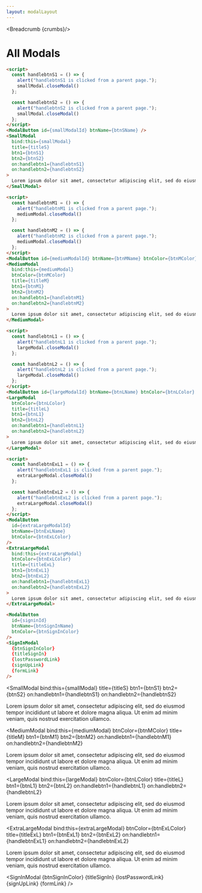 ```yaml
---
layout: modalLayout
---
```


<script>
  import Htwo from '../utils/Htwo.svelte'
  import ExampleDiv from '../utils/ExampleDiv.svelte'
  import TableProp from '../utils/TableProp.svelte'
  import TableDefaultRow from '../utils/TableDefaultRow.svelte'
  import {
    SmallModal,
    MediumModal,
    LargeModal,
    ExtraLargeModal,
    SignInModal,
    ModalButton,
    modalIdStore,
    Breadcrumb
  }from '$lib/index';
  
  // small
  let smallModalId = "small-modal";
  let btnSName = "Small Modal";
  let titleS = "Small Modal Title";
  let btnS1 = "I accept";
  let btnS2 = "Decline";
  let smallModal;

  const handlebtnS1 = () => {
    alert("handlebtnS1 is clicked from a parent page.");
    smallModal.closeModal()
  };

  const handlebtnS2 = () => {
    alert("handlebtnS2 is clicked from a parent page.");
    smallModal.closeModal()
  };

  // medium
  let mediumModalId = "medium-modal";
  let btnMName = "Medium Modal";
  let btnMColor = "red";
  let titleM = "Medium Modal Title";
  let btnM1 = "I accept";
  let btnM2 = "Decline";
  let mediumModal;

  const handlebtnM1 = () => {
    alert("handlebtnM1 is clicked from a parent page.");
    mediumModal.closeModal()
  };

  const handlebtnM2 = () => {
    alert("handlebtnM2 is clicked from a parent page.");
    mediumModal.closeModal()
  };

  // Large
  let largeModalId = "large-modal";
  let btnLName = "Large Modal";
  let btnLColor = "yellow";
  let titleL = "Large Modal Title";
  let btnL1 = "I accept";
  let btnL2 = "Decline";
  let largeModal;

  const handlebtnL1 = () => {
    alert("handlebtnL1 is clicked from a parent page.");
    largeModal.closeModal()
  };

  const handlebtnL2 = () => {
    alert("handlebtnL2 is clicked from a parent page.");
    largeModal.closeModal()
  };

  // Extra Large
  let extraLargeModalId = "extralarge-modal";
  let btnExLName = "Extra Large Modal";
  let btnExLColor = "green";
  let titleExL = "Exttra Large Modal";
  let btnExL1 = "I accept";
  let btnExL2 = "Decline";
  let extraLargeModal;

  const handlebtnExL1 = () => {
    alert("handlebtnExL1 is clicked from a parent page.");
    extraLargeModal.closeModal()
  };

  const handlebtnExL2 = () => {
    alert("handlebtnExL2 is clicked from a parent page.");
    extraLargeModal.closeModal()
  };

  // SignIn Modal
  let signinId = "signin-modal";
  let btnSignInName = "Sign In Modal";
  let btnSignInColor = "purple";
  let titleSignIn = "Sign in to our platform";
  let lostPasswordLink = "/";
  let signUpLink = "/about";
  let formLink = "/modals";

  let crumbs = [
    {
      label:'Home',
      href:'/'
    },
    {
      label:'Modals',
      href:'/modals/'
    },
    {
      label:'All modals',
      href:'/modals/all-modals'
    },
  ]
</script>

<Breadcrumb {crumbs}/>

<h1 class="text-3xl w-full dark:text-white py-8">All Modals</h1>

<Htwo label="Small modals" />

```html
<script>
  const handlebtnS1 = () => {
    alert("handlebtnS1 is clicked from a parent page.");
    smallModal.closeModal()
  };

  const handlebtnS2 = () => {
    alert("handlebtnS2 is clicked from a parent page.");
    smallModal.closeModal()
  };
</script>
<ModalButton id={smallModalId} btnName={btnSName} />
<SmallModal
  bind:this={smallModal}
  title={titleS}
  btn1={btnS1}
  btn2={btnS2}
  on:handlebtn1={handlebtnS1}
  on:handlebtn2={handlebtnS2}
>
  Lorem ipsum dolor sit amet, consectetur adipiscing elit, sed do eiusmod.
</SmallModal>
```

<ExampleDiv class="flex justify-center">
  <!-- Small Modal Button -->
  <ModalButton id={smallModalId} btnName={btnSName} />
</ExampleDiv>

<Htwo label="Medium modals" />

```html
<script>
  const handlebtnM1 = () => {
    alert("handlebtnM1 is clicked from a parent page.");
    mediumModal.closeModal()
  };

  const handlebtnM2 = () => {
    alert("handlebtnM2 is clicked from a parent page.");
    mediumModal.closeModal()
  };
</script>
<ModalButton id={mediumModalId} btnName={btnMName} btnColor={btnMColor} />
<MediumModal
  bind:this={mediumModal}
  btnColor={btnMColor}
  title={titleM}
  btn1={btnM1}
  btn2={btnM2}
  on:handlebtn1={handlebtnM1}
  on:handlebtn2={handlebtnM2}
>
  Lorem ipsum dolor sit amet, consectetur adipiscing elit, sed do eiusmod.
</MediumModal>
```

<ExampleDiv class="flex justify-center">
  <!-- Medium Modal Button -->
  <ModalButton id={mediumModalId} btnName={btnMName} btnColor={btnMColor} />
</ExampleDiv>

<Htwo label="Large modals" />

```html
<script>
  const handlebtnL1 = () => {
    alert("handlebtnL1 is clicked from a parent page.");
    largeModal.closeModal()
  };

  const handlebtnL2 = () => {
    alert("handlebtnL2 is clicked from a parent page.");
    largeModal.closeModal()
  };
</script>
<ModalButton id={largeModalId} btnName={btnLName} btnColor={btnLColor} />
<LargeModal
  btnColor={btnLColor}
  title={titleL}
  btn1={btnL1}
  btn2={btnL2}
  on:handlebtn1={handlebtnL1}
  on:handlebtn2={handlebtnL2}
>
  Lorem ipsum dolor sit amet, consectetur adipiscing elit, sed do eiusmod.
</LargeModal>
```

<ExampleDiv class="flex justify-center">
  <!-- Large Modal Button -->
  <ModalButton id={largeModalId} btnName={btnLName} btnColor={btnLColor} />
</ExampleDiv>

<Htwo label="Extra-large modals" />

```html
<script>
  const handlebtnExL1 = () => {
    alert("handlebtnExL1 is clicked from a parent page.");
    extraLargeModal.closeModal()
  };

  const handlebtnExL2 = () => {
    alert("handlebtnExL2 is clicked from a parent page.");
    extraLargeModal.closeModal()
  };
</script>
<ModalButton
  id={extraLargeModalId}
  btnName={btnExLName}
  btnColor={btnExLColor}
/>
<ExtraLargeModal
  bind:this={extraLargModal}
  btnColor={btnExLColor}
  title={titleExL}
  btn1={btnExL1}
  btn2={btnExL2}
  on:handlebtn1={handlebtnExL1}
  on:handlebtn2={handlebtnExL2}
>
  Lorem ipsum dolor sit amet, consectetur adipiscing elit, sed do eiusmod.
</ExtraLargeModal>   
```

<ExampleDiv class="flex justify-center">
  <!-- ExtraLarge Modal Button -->
  <ModalButton
    id={extraLargeModalId}
    btnName={btnExLName}
    btnColor={btnExLColor}
  />
</ExampleDiv>

<Htwo label="Sign-In modals" />

```html
<ModalButton
  id={signinId}
  btnName={btnSignInName}
  btnColor={btnSignInColor}
/>
<SignInModal
  {btnSignInColor}
  {titleSignIn}
  {lostPasswordLink}
  {signUpLink}
  {formLink}
/>
```

<ExampleDiv class="flex justify-center">
  <!-- SignInModal Button -->
<ModalButton
  id={signinId}
  btnName={btnSignInName}
  btnColor={btnSignInColor}
/>
</ExampleDiv>

<SmallModal
  bind:this={smallModal}
  title={titleS}
  btn1={btnS1}
  btn2={btnS2}
  on:handlebtn1={handlebtnS1}
  on:handlebtn2={handlebtnS2}
>
  Lorem ipsum dolor sit amet, consectetur adipiscing elit, sed do eiusmod
  tempor incididunt ut labore et dolore magna aliqua. Ut enim ad minim veniam,
  quis nostrud exercitation ullamco.
</SmallModal>

<MediumModal
  bind:this={mediumModal}
  btnColor={btnMColor}
  title={titleM}
  btn1={btnM1}
  btn2={btnM2}
  on:handlebtn1={handlebtnM1}
  on:handlebtn2={handlebtnM2}
>
  Lorem ipsum dolor sit amet, consectetur adipiscing elit, sed do eiusmod
  tempor incididunt ut labore et dolore magna aliqua. Ut enim ad minim veniam,
  quis nostrud exercitation ullamco.
</MediumModal>

<LargeModal
  bind:this={largeModal}
  btnColor={btnLColor}
  title={titleL}
  btn1={btnL1}
  btn2={btnL2}
  on:handlebtn1={handlebtnL1}
  on:handlebtn2={handlebtnL2}
>
  Lorem ipsum dolor sit amet, consectetur adipiscing elit, sed do eiusmod
  tempor incididunt ut labore et dolore magna aliqua. Ut enim ad minim veniam,
  quis nostrud exercitation ullamco.
</LargeModal>

<ExtraLargeModal
  bind:this={extraLargeModal}
  btnColor={btnExLColor}
  title={titleExL}
  btn1={btnExL1}
  btn2={btnExL2}
  on:handlebtn1={handlebtnExL1}
  on:handlebtn2={handlebtnExL2}
>
  Lorem ipsum dolor sit amet, consectetur adipiscing elit, sed do eiusmod
  tempor incididunt ut labore et dolore magna aliqua. Ut enim ad minim veniam,
  quis nostrud exercitation ullamco.
</ExtraLargeModal>

<SignInModal
  {btnSignInColor}
  {titleSignIn}
  {lostPasswordLink}
  {signUpLink}
  {formLink}
/>
